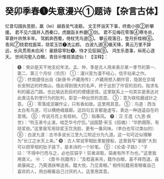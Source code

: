 # 癸卯季春❶失意漫兴①题诗【杂言古体】
 忆昔勾践执苦胆，羸（lei）越吞吴气凌巅。
 文王怀诣天下事，终南小径②折攀援。
 君不见六国并入西秦口，虎踞函关杵磨③剑。
 君不见梅花零落④寒冬处，草衰叶祚煞丰年。
 驾鹤奔西蜀，倚杖凭鸟道⑤。
 攀云观落日，登月折桂梢⑥。
 青风⑦挠君枕面耳，琼浆玉饮❼洗尘颜。
 白波九道⑧循天降，黄云万里不辞远，长风贯雨未应闲！
 豪肠容宰肚❾，恃才见狂狷⑨。
 鸿生乐患事，纵死心逐天。
 世间沟壑入白眼，青目⑩惟视浪迹仙！
【注释】： 

> ❶：癸卯是天干地支纪年法，孟、仲、季是古人用来表示某一季节的第一、第二、第三个月份（农历）
> ①：漫兴意为漫不经心，信手拈来之作。
> ②：终南捷径出自《新唐书·卢藏用传》：卢藏用想入朝作官，隐居在京城长安附近的终南山，借此得到很大的名声，终于达到了作官的目的。指求名利的最近门路。也比喻达到目的的便捷途径。这里联系上一句其实是表达对此类沽名钓誉行为的批判，彰显一种出世的态度。
> ③：意为铁柱磨成针之意。
> ④：零落成泥碾作尘，只有香如故。这里用其意。
> ⑤：鸟道：西当太白有鸟道，可以横绝峨眉巅。这四句五言都是虚写，表达一种逍遥自在的意境。
> ⑥：传说月亮上有桂树。
> ⑦：指春风。
> ❼：汉·王逸《九思·疾世》：“吮玉液兮止渴，啮芝华兮疗饥。”战国楚·宋玉《招魂》：“华酌既陈，有琼浆些。”这里我写用琼浆玉饮洗脸，更有一番风味。（李白也写过类似的）
> ⑧：白波九道：古书多说长江至九江附近分为九道。这一句可近似理解为“长江之水天上来。”
> ❾：古人常说宰相肚里能撑船，这里我写“豪肠”大到可以把宰相的肚子装下，是本诗的一个妙笔。
> ⑨：《论语·子路》：“子曰：‘不得中行而与之，必也狂狷乎！狂者进取，狷者有所不为也。’”这里我用褒义。
> ⑩ ： 《晋书·阮籍传》：“及嵇喜来吊，籍作白眼，喜不择而退。喜弟康闻之，乃筴酒挟琴造焉，籍大悦，乃见青眼。” 相传阮籍用青眼看自己喜欢的人，用白眼看自己讨厌的人。这里用其意。
